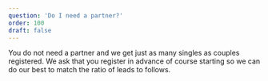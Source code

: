 ```yaml
---
question: 'Do I need a partner?'
order: 100
draft: false
---
```


You do not need a partner and we get just as many singles as couples registered. We ask that you register in advance of course starting so we can do our best to match the ratio of leads to follows.
